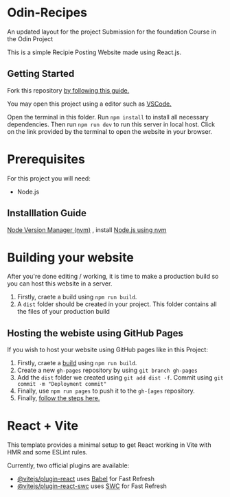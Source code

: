 # Odin-Recipes

An updated layout for the project Submission for the foundation Course in the Odin Project

This is a simple Recipie Posting Website made using React.js.

## Getting Started

Fork this repository [by following this guide.](https://docs.github.com/en/pull-requests/collaborating-with-pull-requests/working-with-forks/fork-a-repo)

You may open this project using a editor such as [VSCode.](https://code.visualstudio.com/download)

Open the terminal in this folder. Run `npm install` to install all necessary dependencies. Then run `npm run dev` to run this server in local host. Click on the link provided by the terminal to open the website in your browser.

# Prerequisites

For this project you will need:

- Node.js

## Installlation Guide

[Node Version Manager (nvm)](https://www.freecodecamp.org/news/node-version-manager-nvm-install-guide/) , install [Node.js using nvm](https://www.freecodecamp.org/news/node-version-manager-nvm-install-guide/#:~:text=How%20to%20Install%20NVM%20on%20Linux%20and%20Mac)

# Building your website

After you're done editing / working, it is time to make a production build so you can host this website in a server.

1. Firstly, craete a build using `npm run build`.
2. A `dist` folder should be created in your project. This folder contains all the files of your production build

## Hosting the webiste using GitHub Pages

If you wish to  host your website using GitHub pages like in this Project:

1. Firstly, craete a [build](#building-your-website) using `npm run build`.
2. Create a new `gh-pages` repository by using `git branch gh-pages`
3. Add the `dist` folder we created using `git add dist -f`. Commit using `git commit -m "Deployment commit"`
4. Finally, use `npm run pages` to push it to the `gh-[ages` repository.
5. Finally, [follow the steps here.](https://pages.github.com/)

# React + Vite

This template provides a minimal setup to get React working in Vite with HMR and some ESLint rules.

Currently, two official plugins are available:

- [@vitejs/plugin-react](https://github.com/vitejs/vite-plugin-react/blob/main/packages/plugin-react/README.md) uses [Babel](https://babeljs.io/) for Fast Refresh
- [@vitejs/plugin-react-swc](https://github.com/vitejs/vite-plugin-react-swc) uses [SWC](https://swc.rs/) for Fast Refresh
